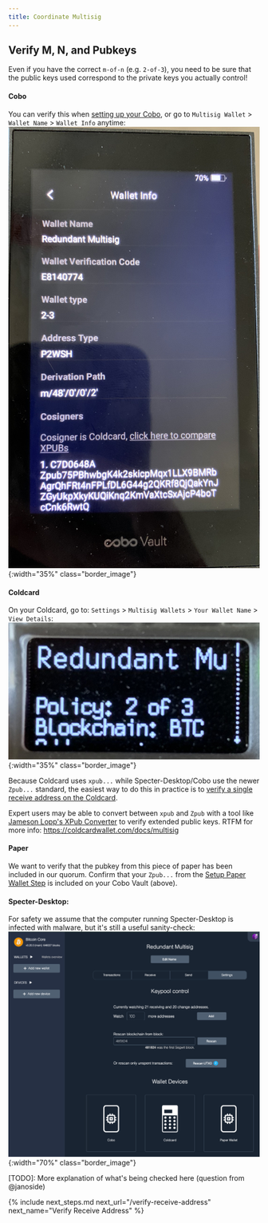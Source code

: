 ```yaml
---
title: Coordinate Multisig
---
```


## Verify M, N, and Pubkeys
Even if you have the correct `m-of-n` (e.g. `2-of-3`), you need to be sure that the public keys used correspond to the private keys you actually control!

#### Cobo
You can verify this when [setting up your Cobo](../setup-wallets/cobo), or go to `Multisig Wallet` > `Wallet Name` > `Wallet Info` anytime:  
![](/assets/img/coordinate-multisig-view-policy-cobo.jpeg){:width="35%" class="border_image"}

#### Coldcard
On your Coldcard, go to: `Settings` > `Multisig Wallets` > `Your Wallet Name` >  `View Details`:  
![](/assets/img/coordinate-multisig-view-policy-coldcard.jpeg){:width="35%" class="border_image"}

Because Coldcard uses `xpub...` while Specter-Desktop/Cobo use the newer `Zpub...` standard, the easiest way to do this in practice is to [verify a single receive address on the Coldcard](../verify-receive-address/coldcard).

Expert users may be able to convert between `xpub` and `Zpub` with a tool like [Jameson Lopp's XPub Converter](https://jlopp.github.io/xpub-converter/) to verify extended public keys.
RTFM for more info: <https://coldcardwallet.com/docs/multisig>

#### Paper
We want to verify that the pubkey from this piece of paper has been included in our quorum.
Confirm that your `Zpub...` from the [Setup Paper Wallet Step](../setup-wallets/paper) is included on your Cobo Vault (above).


#### Specter-Desktop:
For safety we assume that the computer running Specter-Desktop is infected with malware, but it's still a useful sanity-check:  
![](/assets/img/coordinate-multisig-view-policy-specter.png){:width="70%" class="border_image"}

[TODO]: More explanation of what's being checked here (question from @janoside)


{% include next_steps.md next_url="/verify-receive-address" next_name="Verify Receive Address" %}
